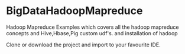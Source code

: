 # BigDataHadoopMapreduce
Hadoop Mapreduce Examples which covers all the hadoop mapreduce concepts and Hive,Hbase,Pig custom udf's. and installation of hadoop

Clone or download the project and import to your favourite IDE.
